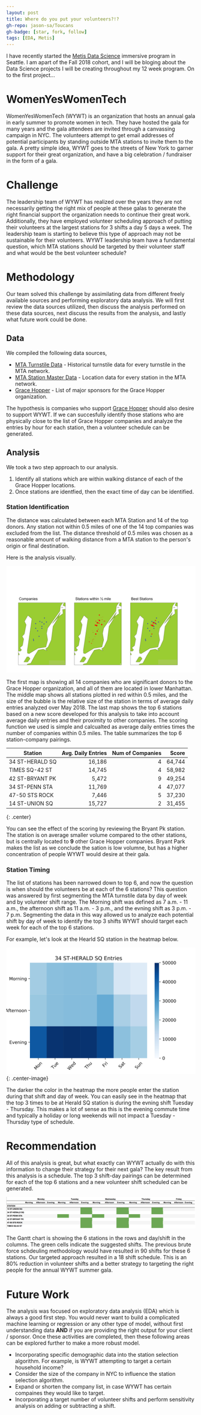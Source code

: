 ```yaml
---
layout: post
title: Where do you put your volunteers?!?
gh-repo: jason-sa/Toucans
gh-badge: [star, fork, follow]
tags: [EDA, Metis]
---
```


I have recently started the [Metis Data Science](https://www.thisismetis.com/data-science-bootcamps) immersive program in Seattle. I am apart of the Fall 2018 cohort, and I will be bloging about the Data Science projects I will be creating throughout my 12 week program. On to the first project...

# WomenYesWomenTech

WomenYesWomenTech (WYWT) is an organization that hosts an annual gala in early summer to promote women in tech. They have hosted the gala for many years and the gala attendees are invited through a canvassing campaign in NYC. The volunteers attempt to get email addresses of potential participants by standing outside MTA stations to invite them to the gala. A pretty simple idea, WYWT goes to the streets of New York to garner support for their great organization, and have a big celebration / fundraiser in the form of a gala.

# Challenge

The leadership team of WYWT has realized over the years they are not necessarily getting the right mix of people at these galas to generate the right financial support the organization needs to continue their great work. Additionally, they have employed volunteer scheduling approach of putting their volunteers at the largest stations for 3 shifts a day 5 days a week. The leadership team is starting to believe this type of approach may not be sustainable for their volunteers. WYWT leadership team have a fundamental question, which MTA stations should be targeted by their volunteer staff and what would be the best volunteer schedule?

# Methodology

Our team solved this challenge by assimilating data from different freely available sources and performing exploratory data analysis. We will first review the data sources utilized, then discuss the analysis performed on these data sources, next discuss the results from the analysis, and lastly what future work could be done.

## Data

We compiled the following data sources,

* [MTA Turnstile Data](http://web.mta.info/developers/turnstile.html) - Historical turnstile data for every turnstile in the MTA network.
* [MTA Station Master Data](https://data.cityofnewyork.us/Transportation/Subway-Stations/arq3-7z49) - Location data for every station in the MTA network.
* [Grace Hopper](https://ghc.anitab.org/2017-sponsorships/corporate-sponsors/) - List of major sponsors for the Grace Hopper organization.

The hypothesis is companies who support [Grace Hopper](https://ghc.anitab.org/) should also desire to support WYWT. If we can succesfully identify those stations who are physically close to the list of Grace Hopper companies and analyze the entries by hour for each station, then a volunteer schedule can be generated.

## Analysis

We took a two step approach to our analysis.

1. Identify all stations which are within walking distance of each of the Grace Hopper locations.
2. Once stations are identfied, then the exact time of day can be identified.

### Station Identification

The distance was calculated between each MTA Station and 14 of the top donors. Any station not within 0.5 miles of one of the 14 top companies was excluded from the list. The distance threshold of 0.5 miles was chosen as a reasonable amount of walking distance from a MTA station to the person's origin or final destination.  

Here is the analysis visually.  

![station selection image](/img/station_selection.svg)

The first map is showing all 14 companies who are significant donors to the Grace Hopper organization, and all of them are located in lower Manhattan. The middle map shows all stations plotted in red within 0.5 miles, and the size of the bubble is the relative size of the station in terms of average daily entries analyzed over May 2018. The last map shows the top 6 stations based on a new score developed for this analysis to take into account average daily entries and their proximity to other companies. The scoring function we used is simple and calcualted as average daily entries times the number of companies within 0.5 miles. The table summarizes the top 6 station-company pairings.

| Station | Avg. Daily Entries | Num of Companies | Score |
|---|---:|---:|---:|
| 34 ST-HERALD SQ | 16,186 | 4 | 64,744
| TIMES SQ-42 ST  | 14,745 | 4 | 58,982
| 42 ST-BRYANT PK | 5,472  | 9 | 49,254
| 34 ST-PENN STA  | 11,769 | 4 | 47,077
| 47-50 STS ROCK  | 7,446  | 5 | 37,230
| 14 ST-UNION SQ  | 15,727 | 2 | 31,455
{: .center}

You can see the effect of the scoring by reviewing the Bryant Pk station. The station is on average smaller volume compared to the other stations, but is centrally located to **9** other Grace Hopper companies. Bryant Park makes the list as we conclude the sation is low volumne, but has a higher concentration of people WYWT would desire at their gala.

### Station Timing

The list of stations has been narrowed down to top 6, and now the question is when should the volunteers be at each of the 6 stations? This question was answered by first segmenting the MTA turnstile data by day of week and by volunteer shift range. The Morning shift was defined as 7 a.m. - 11 a.m., the afternoon shift as 11 a.m. - 3 p.m., and the evning shift as 3 p.m. - 7 p.m. Segmenting the data in this way allowed us to analyze each potential shift by day of week to identify the top 3 shifts WYWT should target each week for each of the top 6 stations.  

For example, let's look at the Hearld SQ station in the heatmap below.

![34th heatmap](/img/34_ST-HERALD_SQ.svg){: .center-image}

The darker the color in the heatmap the more people enter the station during that shift and day of week. You can easily see in the heatmap that the top 3 times to be at Herald SQ station is during the evning shift Tuesday - Thursday. This makes a lot of sense as this is the evening commute time and typically a holiday or long weekends will not impact a Tuesday - Thursday type of schedule.

# Recommendation

All of this analysis is great, but what exactly can WYWT actually do with this information to change their strategy for their next gala? The key result from this analysis is a schedule. The top 3 shift-day pairings can be determined for each of the top 6 stations and a new volunteer shift scheduled can be generated.

![Schedule Gantt Chart](/img/gantt_schedule.png)

The Gantt chart is showing the 6 stations in the rows and day/shift in the columns. The green cells indicate the suggested shifts. The previous brute force schdeuling methodology would have resulted in 90 shifts for these 6 stations. Our targeted approach resulted in a 18 shift schedule. This is an 80% reduction in volunteer shifts and a better strategy to targeting the right people for the annual WYWT summer gala.

# Future Work

The analysis was focused on exploratory data analysis (EDA) which is always a good first step. You would never want to build a complicated machine learning or regression or any other type of model, without first understanding data **AND** if you are providing the right output for your client / sponsor. Once these activities are completed, then these following areas can be explored further to make a more robust model.

* Incorporating specific demographic data into the station selection algorithm. For example, is WYWT attempting to target a certain household income?
* Consider the size of the company in NYC to influence the station selection algorithm.
* Expand or shorten the company list, in case WYWT has certain compaines they would like to target.
* Incorporating a target number of volunteer shifts and perform sensitivity analysis on adding or subtracting a shift.  